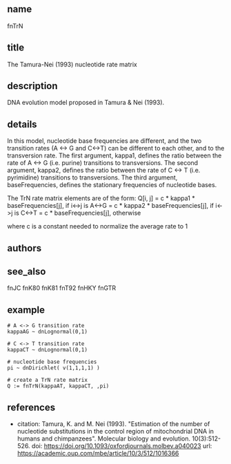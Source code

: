 ## name
fnTrN

## title
The Tamura-Nei (1993) nucleotide rate matrix

## description
DNA evolution model proposed in Tamura & Nei (1993).

## details
In this model, nucleotide base frequencies are different, and the two transition rates (A <-> G and C<->T) can be different to each other, and to the transversion rate. The first argument, kappa1, defines the ratio between the rate of A <-> G (i.e. purine) transitions to transversions. The second argument, kappa2, defines the ratio between the rate of C <-> T (i.e. pyrimidine) transitions to transversions. The third argument, baseFrequencies, defines the stationary frequencies of nucleotide bases. 

The TrN rate matrix elements are of the form:
	Q[i, j] = c * kappa1 * baseFrequencies[j], if i<->j is A<->G
			= c * kappa2 * baseFrequencies[j], if i<->j is C<->T
			= c * baseFrequencies[j], otherwise

where c is a constant needed to normalize the average rate to 1 

## authors
## see_also
fnJC
fnK80
fnK81
fnT92
fnHKY
fnGTR

## example
	# A <-> G transition rate
	kappaAG ~ dnLognormal(0,1)

	# C <-> T transition rate
	kappaCT ~ dnLognormal(0,1)

	# nucleotide base frequencies
	pi ~ dnDirichlet( v(1,1,1,1) )

	# create a TrN rate matrix
	Q := fnTrN(kappaAT, kappaCT, ,pi)

## references
- citation: Tamura, K. and M. Nei (1993). "Estimation of the number of nucleotide substitutions in the control region of mitochondrial DNA in humans and chimpanzees". Molecular biology and evolution. 10(3):512-526.
  doi: https://doi.org/10.1093/oxfordjournals.molbev.a040023
  url: https://academic.oup.com/mbe/article/10/3/512/1016366
